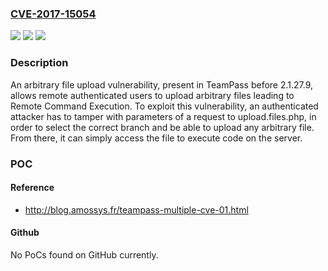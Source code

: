 ### [CVE-2017-15054](https://cve.mitre.org/cgi-bin/cvename.cgi?name=CVE-2017-15054)
![](https://img.shields.io/static/v1?label=Product&message=n%2Fa&color=blue)
![](https://img.shields.io/static/v1?label=Version&message=n%2Fa&color=blue)
![](https://img.shields.io/static/v1?label=Vulnerability&message=n%2Fa&color=brighgreen)

### Description

An arbitrary file upload vulnerability, present in TeamPass before 2.1.27.9, allows remote authenticated users to upload arbitrary files leading to Remote Command Execution. To exploit this vulnerability, an authenticated attacker has to tamper with parameters of a request to upload.files.php, in order to select the correct branch and be able to upload any arbitrary file. From there, it can simply access the file to execute code on the server.

### POC

#### Reference
- http://blog.amossys.fr/teampass-multiple-cve-01.html

#### Github
No PoCs found on GitHub currently.

